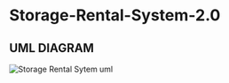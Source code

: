 # Storage-Rental-System-2.0
## UML DIAGRAM

![Storage Rental Sytem uml](https://github.com/Tsireledzo2/Storage-Rental-System-2.0/assets/101458558/8c067803-a368-4853-83b5-3bcd2d7acbc6)
